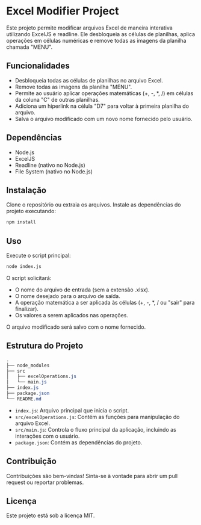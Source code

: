 
# Excel Modifier Project

Este projeto permite modificar arquivos Excel de maneira interativa utilizando ExcelJS e readline. Ele desbloqueia as células de planilhas, aplica operações em células numéricas e remove todas as imagens da planilha chamada "MENU".

## Funcionalidades
- Desbloqueia todas as células de planilhas no arquivo Excel.
- Remove todas as imagens da planilha "MENU".
- Permite ao usuário aplicar operações matemáticas (+, -, *, /) em células da coluna "C" de outras planilhas.
- Adiciona um hiperlink na célula "D7" para voltar à primeira planilha do arquivo.
- Salva o arquivo modificado com um novo nome fornecido pelo usuário.

## Dependências
- Node.js
- ExcelJS
- Readline (nativo no Node.js)
- File System (nativo no Node.js)

## Instalação

Clone o repositório ou extraia os arquivos.
Instale as dependências do projeto executando:

```bash
npm install
```

## Uso

Execute o script principal:

```bash
node index.js
```

O script solicitará:

- O nome do arquivo de entrada (sem a extensão .xlsx).
- O nome desejado para o arquivo de saída.
- A operação matemática a ser aplicada às células (+, -, *, / ou "sair" para finalizar).
- Os valores a serem aplicados nas operações.

O arquivo modificado será salvo com o nome fornecido.

## Estrutura do Projeto

```css
.
├── node_modules
├── src
│   ├── excelOperations.js
│   └── main.js
├── index.js
├── package.json
└── README.md
```

- `index.js`: Arquivo principal que inicia o script.
- `src/excelOperations.js`: Contém as funções para manipulação do arquivo Excel.
- `src/main.js`: Controla o fluxo principal da aplicação, incluindo as interações com o usuário.
- `package.json`: Contém as dependências do projeto.

## Contribuição

Contribuições são bem-vindas! Sinta-se à vontade para abrir um pull request ou reportar problemas.

## Licença

Este projeto está sob a licença MIT.
